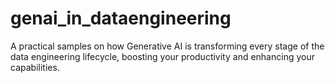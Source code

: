 # genai_in_dataengineering
A practical samples on how Generative AI is transforming every stage of the data engineering lifecycle, boosting your productivity and enhancing your capabilities.
